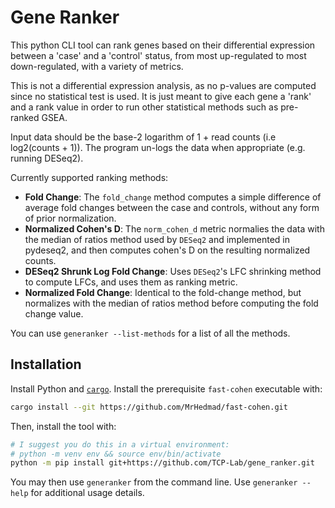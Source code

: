 # Gene Ranker

This python CLI tool can rank genes based on their differential expression
between a 'case' and a 'control' status, from most up-regulated to most
down-regulated, with a variety of metrics.

This is not a differential expression analysis, as no p-values are computed since
no statistical test is used.
It is just meant to give each gene a 'rank' and a rank value in order to run
other statistical methods such as pre-ranked GSEA.

Input data should be the base-2 logarithm of 1 + read counts (i.e log2(counts + 1)).
The program un-logs the data when appropriate (e.g. running DESeq2).

Currently supported ranking methods:
- **Fold Change**: The `fold_change` method computes a simple difference of 
  average fold changes between the case and controls, without any form of
  prior normalization.
- **Normalized Cohen's D**: The `norm_cohen_d` metric normalies the data with
  the median of ratios method used by `DESeq2` and implemented in pydeseq2, and
  then computes cohen's D on the resulting normalized counts.
- **DESeq2 Shrunk Log Fold Change**: Uses `DESeq2`'s LFC shrinking method to
  compute LFCs, and uses them as ranking metric.
- **Normalized Fold Change**: Identical to the fold-change method, but normalizes
  with the median of ratios method before computing the fold change value.

You can use `generanker --list-methods` for a list of all the methods.

## Installation
Install Python and [`cargo`](https://doc.rust-lang.org/book/ch01-03-hello-cargo.html).
Install the prerequisite `fast-cohen` executable with:
```bash
cargo install --git https://github.com/MrHedmad/fast-cohen.git
```
Then, install the tool with:
```bash
# I suggest you do this in a virtual environment:
# python -m venv env && source env/bin/activate
python -m pip install git+https://github.com/TCP-Lab/gene_ranker.git
```
You may then use `generanker` from the command line.
Use `generanker --help` for additional usage details.

